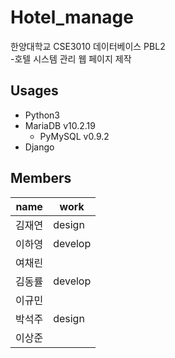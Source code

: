 # Hotel_manage

한양대학교 CSE3010 데이터베이스 PBL2</br>
-호텔 시스템 관리 웹 페이지 제작

## Usages
- Python3
- MariaDB v10.2.19
  - PyMySQL v0.9.2
- Django

## Members
|name|work|
|----|----|
|김재연|design|
|이하영|develop|
|여채린|    |
|김동률|develop|
|이규민|    |
|박석주|design|
|이상준|    |
